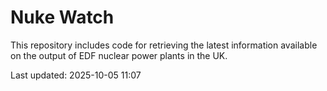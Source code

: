 # Nuke Watch

This repository includes code for retrieving the latest information available on the output of EDF nuclear power plants in the UK.

Last updated: 2025-10-05 11:07